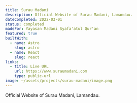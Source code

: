 ```yaml
---
title: Surau Madani
description: Official Website of Surau Madani, Lamandau.
dateCompleted: 2022-03-01
status: completed
madeFor: Yayasan Madani Syafa'atul Qur'an
featured: true
builtWith:
  - name: Astro
    slug: astro
  - name: React
    slug: react
links:
  - title: Live URL
    url: https://www.suraumadani.com
    type: public-url
image: ~/assets/projects/surau-madani/image.png
---
```

Official Website of Surau Madani, Lamandau.
